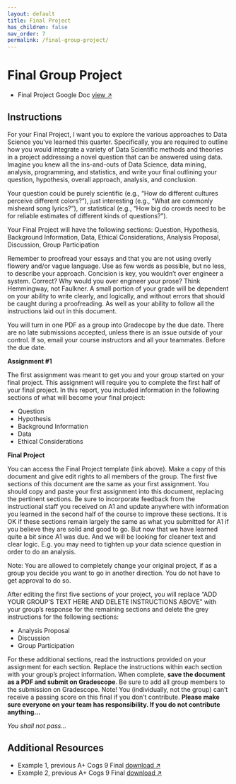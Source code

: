 ```yaml
---
layout: default
title: Final Project
has_children: false
nav_order: 7
permalink: /final-group-project/
---
```


<h1>Final Group Project</h1>

- Final Project Google Doc <a href="https://docs.google.com/document/d/19mYvF1V3ssqgRo_K0DRbLwuZPmbZiSTV8GzRKxBgfh0/edit?usp=sharing" target="_blank" rel="noopener">view &#x2197;</a>

<h2>Instructions</h2>
For your Final Project, I want you to explore the various approaches to Data Science you’ve learned this quarter. Specifically, you are required to outline how you would integrate a variety of Data Scientific methods and theories in a project addressing a novel question that can be answered using data. Imagine you knew all the ins-and-outs of Data Science, data mining, analysis, programming, and statistics, and write your final outlining your question, hypothesis, overall approach, analysis, and conclusion.

Your question could be purely scientific (e.g., “How do different cultures perceive different colors?”), just interesting (e.g., “What are commonly misheard song lyrics?”), or statistical (e.g., “How big do crowds need to be for reliable estimates of different kinds of questions?”).

Your Final Project will have the following sections: Question, Hypothesis, Background Information, Data, Ethical Considerations, Analysis Proposal, Discussion, Group Participation

Remember to proofread your essays and that you are not using overly flowery and/or vague language. Use as few words as possible, but no less, to describe your approach. Concision is key, you wouldn’t over engineer a system. Correct? Why would you over engineer your prose? Think Hemmingway, not Faulkner. A small portion of your grade will be dependent on your ability to write clearly, and logically, and without errors that should be caught during a proofreading. As well as your ability to follow all the instructions laid out in this document.

You will turn in one PDF as a group into Gradecope by the due date. There are no late submissions accepted, unless there is an issue outside of your control. If so, email your course instructors and all your teammates. Before the due date.

**Assignment #1**

The first assignment was meant to get you and your group started on your final project. This assignment will require you to complete the first half of your final project. In this report, you included information in the following sections of what will become your final project:
- Question
- Hypothesis
- Background Information
- Data
- Ethical Considerations

**Final Project**

You can access the Final Project template (link above).  Make a copy of this document and give edit rights to all members of the group. The first five sections of this document are the same as your first assignment. You should copy and paste your first assignment into this document, replacing the pertinent sections. Be sure to incorporate feedback from the instructional staff you received on A1 and update anywhere with information you learned in the second half of the course to improve these sections. It is OK if these sections remain largely the same as what you submitted for A1 if you believe they are solid and good to go. But now that we have learned quite a bit since A1 was due. And we will be looking for cleaner text and clear logic. E.g. you may need to tighten up your data science question in order to do an analysis.

Note: You are allowed to completely change your original project, if as a group you decide you want to go in another direction. You do not have to get approval to do so. 

After editing the first five sections of your project, you will replace “ADD YOUR GROUP’S TEXT HERE AND DELETE INSTRUCTIONS ABOVE” with your group’s response for the remaining sections and delete the grey instructions for the following sections:
- Analysis Proposal
- Discussion
- Group Participation

For these additional sections, read the instructions provided on your assignment for each section. Replace the instructions within each section with your group’s project information. When complete, **save the document as a PDF and submit on Gradescope**. Be sure to add all group members to the submission on Gradescope. Note! You (individually, not the group) can’t receive a passing score on this final if you don’t contribute. **Please make sure everyone on your team has responsibility. If you do not contribute anything…**

*You shall not pass...*

<h2>Additional Resources</h2>

- Example 1, previous A+ Cogs 9 Final <a href="https://s3.us-west-2.amazonaws.com/ucsd.cogs9/final/FinalProject_Example_1.pdf" target="_blank" rel="noopener">download &#x2197;</a>
- Example 2, previous A+ Cogs 9 Final <a href="https://s3.us-west-2.amazonaws.com/ucsd.cogs9/final/FinalProject_Example_2.pdf" target="_blank" rel="noopener">download &#x2197;</a>